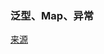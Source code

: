 ### 泛型、Map、异常
[来源](https://blog.csdn.net/Bb15070047748/article/details/119350110?spm=1001.2014.3001.5501)